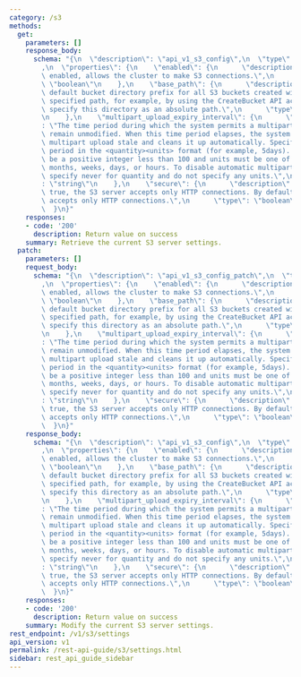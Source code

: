 ```yaml
---
category: /s3
methods:
  get:
    parameters: []
    response_body:
      schema: "{\n  \"description\": \"api_v1_s3_config\",\n  \"type\": \"object\"\
        ,\n  \"properties\": {\n    \"enabled\": {\n      \"description\": \"When\
        \ enabled, allows the cluster to make S3 connections.\",\n      \"type\":\
        \ \"boolean\"\n    },\n    \"base_path\": {\n      \"description\": \"The\
        \ default bucket directory prefix for all S3 buckets created without an explicitly\
        \ specified path, for example, by using the CreateBucket API action. You must\
        \ specify this directory as an absolute path.\",\n      \"type\": \"string\"\
        \n    },\n    \"multipart_upload_expiry_interval\": {\n      \"description\"\
        : \"The time period during which the system permits a multipart upload to\
        \ remain unmodified. When this time period elapses, the system considers the\
        \ multipart upload stale and cleans it up automatically. Specify the time\
        \ period in the <quantity><units> format (for example, 5days). Quantity must\
        \ be a positive integer less than 100 and units must be one of the following:\
        \ months, weeks, days, or hours. To disable automatic multipart upload cleanup,\
        \ specify never for quantity and do not specify any units.\",\n      \"type\"\
        : \"string\"\n    },\n    \"secure\": {\n      \"description\": \"If you specify\
        \ true, the S3 server accepts only HTTP connections. By default, the S3 server\
        \ accepts only HTTP connections.\",\n      \"type\": \"boolean\"\n    }\n\
        \  }\n}"
    responses:
    - code: '200'
      description: Return value on success
    summary: Retrieve the current S3 server settings.
  patch:
    parameters: []
    request_body:
      schema: "{\n  \"description\": \"api_v1_s3_config_patch\",\n  \"type\": \"object\"\
        ,\n  \"properties\": {\n    \"enabled\": {\n      \"description\": \"When\
        \ enabled, allows the cluster to make S3 connections.\",\n      \"type\":\
        \ \"boolean\"\n    },\n    \"base_path\": {\n      \"description\": \"The\
        \ default bucket directory prefix for all S3 buckets created without an explicitly\
        \ specified path, for example, by using the CreateBucket API action. You must\
        \ specify this directory as an absolute path.\",\n      \"type\": \"string\"\
        \n    },\n    \"multipart_upload_expiry_interval\": {\n      \"description\"\
        : \"The time period during which the system permits a multipart upload to\
        \ remain unmodified. When this time period elapses, the system considers the\
        \ multipart upload stale and cleans it up automatically. Specify the time\
        \ period in the <quantity><units> format (for example, 5days). Quantity must\
        \ be a positive integer less than 100 and units must be one of the following:\
        \ months, weeks, days, or hours. To disable automatic multipart upload cleanup,\
        \ specify never for quantity and do not specify any units.\",\n      \"type\"\
        : \"string\"\n    },\n    \"secure\": {\n      \"description\": \"If you specify\
        \ true, the S3 server accepts only HTTP connections. By default, the S3 server\
        \ accepts only HTTP connections.\",\n      \"type\": \"boolean\"\n    }\n\
        \  }\n}"
    response_body:
      schema: "{\n  \"description\": \"api_v1_s3_config\",\n  \"type\": \"object\"\
        ,\n  \"properties\": {\n    \"enabled\": {\n      \"description\": \"When\
        \ enabled, allows the cluster to make S3 connections.\",\n      \"type\":\
        \ \"boolean\"\n    },\n    \"base_path\": {\n      \"description\": \"The\
        \ default bucket directory prefix for all S3 buckets created without an explicitly\
        \ specified path, for example, by using the CreateBucket API action. You must\
        \ specify this directory as an absolute path.\",\n      \"type\": \"string\"\
        \n    },\n    \"multipart_upload_expiry_interval\": {\n      \"description\"\
        : \"The time period during which the system permits a multipart upload to\
        \ remain unmodified. When this time period elapses, the system considers the\
        \ multipart upload stale and cleans it up automatically. Specify the time\
        \ period in the <quantity><units> format (for example, 5days). Quantity must\
        \ be a positive integer less than 100 and units must be one of the following:\
        \ months, weeks, days, or hours. To disable automatic multipart upload cleanup,\
        \ specify never for quantity and do not specify any units.\",\n      \"type\"\
        : \"string\"\n    },\n    \"secure\": {\n      \"description\": \"If you specify\
        \ true, the S3 server accepts only HTTP connections. By default, the S3 server\
        \ accepts only HTTP connections.\",\n      \"type\": \"boolean\"\n    }\n\
        \  }\n}"
    responses:
    - code: '200'
      description: Return value on success
    summary: Modify the current S3 server settings.
rest_endpoint: /v1/s3/settings
api_version: v1
permalink: /rest-api-guide/s3/settings.html
sidebar: rest_api_guide_sidebar
---
```

